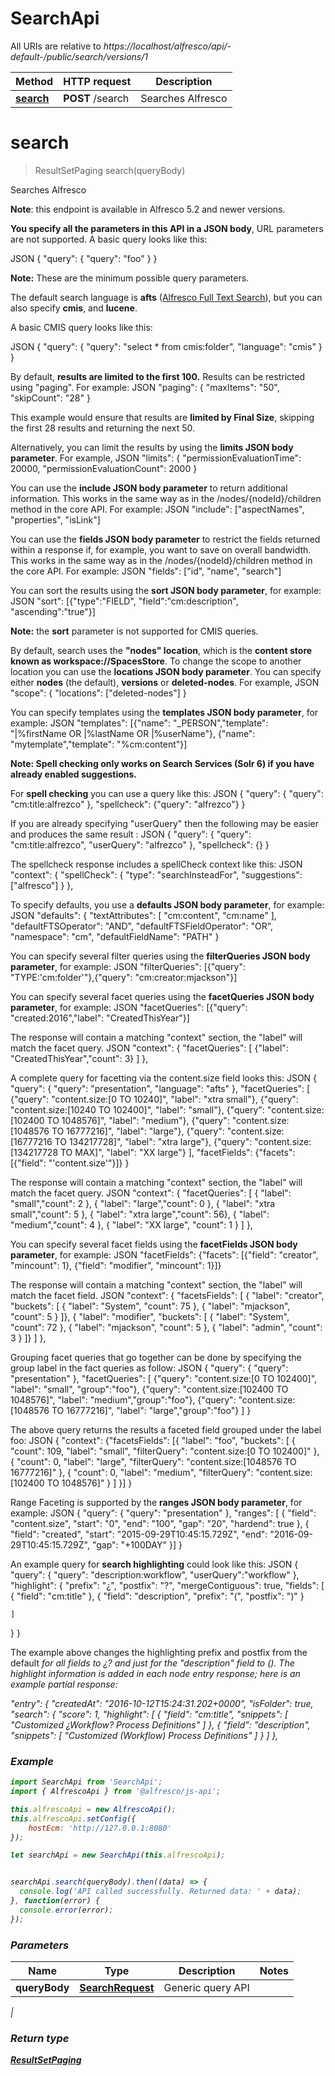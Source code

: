 # SearchApi

All URIs are relative to *https://localhost/alfresco/api/-default-/public/search/versions/1*

Method | HTTP request | Description
------------- | ------------- | -------------
[**search**](SearchApi.md#search) | **POST** /search | Searches Alfresco


<a name="search"></a>
# **search**
> ResultSetPaging search(queryBody)

Searches Alfresco

**Note**: this endpoint is available in Alfresco 5.2 and newer versions.

**You specify all the parameters in this API in a JSON body**, URL parameters are not supported.
A basic query looks like this:

JSON
{
  \"query\": {
    \"query\": \"foo\"
  }
}


**Note:** These are the minimum possible query parameters.

The default search language is **afts** ([Alfresco Full Text Search](http://docs.alfresco.com/5.1/concepts/rm-searchsyntax-intro.html)), but you can also specify **cmis**, and **lucene**.

A basic CMIS query looks like this:

JSON
{
  \"query\": {
    \"query\": \"select * from cmis:folder\",
    \"language\": \"cmis\"
  }
}


By default, **results are limited to the first 100.**
Results can be restricted using \"paging\". For example:
JSON
\"paging\": {
  \"maxItems\": \"50\",
  \"skipCount\": \"28\"
}

This example would ensure that results are **limited by Final Size**,
skipping the first 28 results and returning the next 50.

Alternatively, you can limit the results by using the **limits JSON body parameter**. For example,
JSON
\"limits\": {
  \"permissionEvaluationTime\": 20000,
  \"permissionEvaluationCount\": 2000
}


You can use the **include JSON body parameter** to return additional information.
This works in the same way as in the /nodes/{nodeId}/children method in the core API. For example:
JSON
\"include\": [\"aspectNames\", \"properties\", \"isLink\"]


You can use the **fields JSON body parameter** to restrict the fields returned within a response if, for example, you want to save on overall bandwidth.
This works in the same way as in the /nodes/{nodeId}/children method in the core API. For example:
JSON
\"fields\": [\"id\", \"name\", \"search\"]


You can sort the results using the **sort JSON body parameter**, for example:
JSON
\"sort\": [{\"type\":\"FIELD\", \"field\":\"cm:description\", \"ascending\":\"true\"}]

**Note:** the **sort** parameter is not supported for CMIS queries.

By default, search uses the **\"nodes\" location**, which is the **content store known as workspace://SpacesStore**.
To change the scope to another location you can use the **locations JSON body parameter**. You can specify either **nodes** (the default), **versions** or **deleted-nodes**.  For example,
JSON
\"scope\": {
    \"locations\": [\"deleted-nodes\"]
}

You can specify templates using the **templates JSON body parameter**, for example:
JSON
\"templates\": [{\"name\": \"_PERSON\",\"template\": \"|%firstName OR |%lastName OR |%userName\"},
              {\"name\": \"mytemplate\",\"template\": \"%cm:content\"}]


**Note: Spell checking only works on Search Services (Solr 6) if you have already enabled suggestions.**

For **spell checking** you can use a query like this:
JSON
{
  \"query\": {
    \"query\": \"cm:title:alfrezco\"
  },
  \"spellcheck\": {\"query\": \"alfrezco\"}
}


If you are already specifying \"userQuery\" then the following may be easier
and produces the same result :
JSON
{
  \"query\": {
    \"query\": \"cm:title:alfrezco\",
    \"userQuery\": \"alfrezco\"
  },
  \"spellcheck\": {}
}


The spellcheck response includes a spellCheck context like this:
JSON
\"context\": {
  \"spellCheck\": {
    \"type\": \"searchInsteadFor\",
    \"suggestions\": [\"alfresco\"]
  }
},


To specify defaults, you  use a **defaults JSON body parameter**, for example:
JSON
\"defaults\": {
  \"textAttributes\": [
    \"cm:content\", \"cm:name\"
  ],
  \"defaultFTSOperator\": \"AND\",
  \"defaultFTSFieldOperator\": \"OR\",
  \"namespace\": \"cm\",
  \"defaultFieldName\": \"PATH\"
}


You can specify several filter queries using the **filterQueries JSON body parameter**, for example:
JSON
\"filterQueries\": [{\"query\": \"TYPE:'cm:folder'\"},{\"query\": \"cm:creator:mjackson\"}]


You can specify several facet queries using the **facetQueries JSON body parameter**, for example:
JSON
\"facetQueries\": [{\"query\": \"created:2016\",\"label\": \"CreatedThisYear\"}]

The response will contain a matching \"context\" section, the \"label\" will match the facet query.
JSON
\"context\": {
  \"facetQueries\": [
    {\"label\": \"CreatedThisYear\",\"count\": 3}
  ]
},


A complete query for facetting via the content.size field looks this:
JSON
{
  \"query\": {
    \"query\": \"presentation\",
    \"language\": \"afts\"
  },
    \"facetQueries\": [
        {\"query\": \"content.size:[0 TO 10240]\", \"label\": \"xtra small\"},
        {\"query\": \"content.size:[10240 TO 102400]\", \"label\": \"small\"},
        {\"query\": \"content.size:[102400 TO 1048576]\", \"label\": \"medium\"},
        {\"query\": \"content.size:[1048576 TO 16777216]\", \"label\": \"large\"},
        {\"query\": \"content.size:[16777216 TO 134217728]\", \"label\": \"xtra large\"},
        {\"query\": \"content.size:[134217728 TO MAX]\", \"label\": \"XX large\"}
  ],
    \"facetFields\": {\"facets\": [{\"field\": \"'content.size'\"}]}
}


The response will contain a matching \"context\" section, the \"label\" will match the facet query.
JSON
\"context\": {
  \"facetQueries\": [
    { \"label\": \"small\",\"count\": 2 },
    { \"label\": \"large\",\"count\": 0 },
    { \"label\": \"xtra small\",\"count\": 5 },
    { \"label\": \"xtra large\",\"count\": 56},
    { \"label\": \"medium\",\"count\": 4 },
    { \"label\": \"XX large\", \"count\": 1 }
  ]
},


You can specify several facet fields using the **facetFields JSON body parameter**, for example:
JSON
\"facetFields\": {\"facets\": [{\"field\": \"creator\", \"mincount\": 1}, {\"field\": \"modifier\", \"mincount\": 1}]}

The response will contain a matching \"context\" section, the \"label\" will match the facet field.
JSON
\"context\": {
   \"facetsFields\": [
     {  \"label\": \"creator\",
        \"buckets\": [
          { \"label\": \"System\", \"count\": 75 },
          { \"label\": \"mjackson\", \"count\": 5 }
        ]},
     {  \"label\": \"modifier\",
        \"buckets\": [
          { \"label\": \"System\", \"count\": 72 },
          { \"label\": \"mjackson\", \"count\": 5 },
          { \"label\": \"admin\", \"count\": 3 }
        ]}
   ]
},


Grouping facet queries that go together can be done by specifying the group label in the fact queries as follow:
JSON
    {
        \"query\": {
            \"query\": \"presentation\"
        },
        \"facetQueries\": [
            {\"query\": \"content.size:[0 TO 102400]\", \"label\": \"small\", \"group\":\"foo\"},
            {\"query\": \"content.size:[102400 TO 1048576]\", \"label\": \"medium\",\"group\":\"foo\"},
            {\"query\": \"content.size:[1048576 TO 16777216]\", \"label\": \"large\",\"group\":\"foo\"}
        ]
    }

The above query returns the results a faceted field grouped under the label foo:
JSON
{
    \"context\": {\"facetsFields\": [{
        \"label\": \"foo\",
        \"buckets\": [
            {
                \"count\": 109,
                \"label\": \"small\",
                \"filterQuery\": \"content.size:[0 TO 102400]\"
            },
            {
                \"count\": 0,
                \"label\": \"large\",
                \"filterQuery\": \"content.size:[1048576 TO 16777216]\"
            },
            {
                \"count\": 0,
                \"label\": \"medium\",
                \"filterQuery\": \"content.size:[102400 TO 1048576]\"
            }
        ]
    }]
}

Range Faceting is supported by the **ranges JSON body parameter**, for example:
JSON
    {
        \"query\": {
            \"query\": \"presentation\"
        },
        \"ranges\": [
        {
            \"field\": \"content.size\",
             \"start\": \"0\",
             \"end\": \"100\",
             \"gap\": \"20\",
             \"hardend\": true
        },
        {
            \"field\": \"created\",
            \"start\": \"2015-09-29T10:45:15.729Z\",
            \"end\": \"2016-09-29T10:45:15.729Z\",
            \"gap\": \"+100DAY\"
        }]
    }

An example query for **search highlighting** could look like this:
JSON
{
  \"query\": {
    \"query\": \"description:workflow\",
    \"userQuery\":\"workflow\"
  },
  \"highlight\": {
    \"prefix\": \"¿\",
    \"postfix\": \"?\",
    \"mergeContiguous\": true,
    \"fields\": [
      {
        \"field\": \"cm:title\"
      },
      {
        \"field\": \"description\",
        \"prefix\": \"(\",
        \"postfix\": \")\"
      }

    ]
  }
}

The example above changes the highlighting prefix and postfix from the
 default <em> for all fields to ¿? and just for the \"description\" field to ().
 The highlight information is added in each node entry response; here is
 an example partial response:

\"entry\": {
        \"createdAt\": \"2016-10-12T15:24:31.202+0000\",
        \"isFolder\": true,
        \"search\": {
          \"score\": 1,
          \"highlight\": [
            {
              \"field\": \"cm:title\",
              \"snippets\": [
                \"Customized ¿Workflow? Process Definitions\"
              ]
            },
            {
              \"field\": \"description\",
              \"snippets\": [
                \"Customized (Workflow) Process Definitions\"
              ]
            }
          ]
      },



### Example
```javascript
import SearchApi from 'SearchApi';
import { AlfrescoApi } from '@alfresco/js-api';

this.alfrescoApi = new AlfrescoApi();
this.alfrescoApi.setConfig({
    hostEcm: 'http://127.0.0.1:8080'
});

let searchApi = new SearchApi(this.alfrescoApi);


searchApi.search(queryBody).then((data) => {
  console.log('API called successfully. Returned data: ' + data);
}, function(error) {
  console.error(error);
});

```

### Parameters

Name | Type | Description  | Notes
------------- | ------------- | ------------- | -------------
 **queryBody** | [**SearchRequest**](SearchRequest.md)| Generic query API
 | 

### Return type

[**ResultSetPaging**](ResultSetPaging.md)

